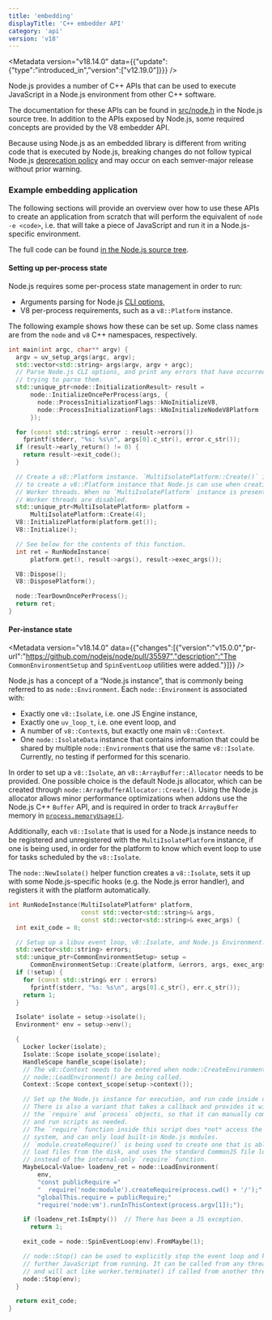 ```yaml
---
title: 'embedding'
displayTitle: 'C++ embedder API'
category: 'api'
version: 'v18'
---
```


<Metadata version="v18.14.0" data={{"update":{"type":"introduced_in","version":["v12.19.0"]}}} />

Node.js provides a number of C++ APIs that can be used to execute JavaScript
in a Node.js environment from other C++ software.

The documentation for these APIs can be found in [src/node.h][] in the Node.js
source tree. In addition to the APIs exposed by Node.js, some required concepts
are provided by the V8 embedder API.

Because using Node.js as an embedded library is different from writing code
that is executed by Node.js, breaking changes do not follow typical Node.js
[deprecation policy][] and may occur on each semver-major release without prior
warning.

### Example embedding application

The following sections will provide an overview over how to use these APIs
to create an application from scratch that will perform the equivalent of
`node -e <code>`, i.e. that will take a piece of JavaScript and run it in
a Node.js-specific environment.

The full code can be found [in the Node.js source tree][embedtest.cc].

#### Setting up per-process state

Node.js requires some per-process state management in order to run:

* Arguments parsing for Node.js [CLI options][],
* V8 per-process requirements, such as a `v8::Platform` instance.

The following example shows how these can be set up. Some class names are from
the `node` and `v8` C++ namespaces, respectively.

```cpp
int main(int argc, char** argv) {
  argv = uv_setup_args(argc, argv);
  std::vector<std::string> args(argv, argv + argc);
  // Parse Node.js CLI options, and print any errors that have occurred while
  // trying to parse them.
  std::unique_ptr<node::InitializationResult> result =
      node::InitializeOncePerProcess(args, {
        node::ProcessInitializationFlags::kNoInitializeV8,
        node::ProcessInitializationFlags::kNoInitializeNodeV8Platform
      });

  for (const std::string& error : result->errors())
    fprintf(stderr, "%s: %s\n", args[0].c_str(), error.c_str());
  if (result->early_return() != 0) {
    return result->exit_code();
  }

  // Create a v8::Platform instance. `MultiIsolatePlatform::Create()` is a way
  // to create a v8::Platform instance that Node.js can use when creating
  // Worker threads. When no `MultiIsolatePlatform` instance is present,
  // Worker threads are disabled.
  std::unique_ptr<MultiIsolatePlatform> platform =
      MultiIsolatePlatform::Create(4);
  V8::InitializePlatform(platform.get());
  V8::Initialize();

  // See below for the contents of this function.
  int ret = RunNodeInstance(
      platform.get(), result->args(), result->exec_args());

  V8::Dispose();
  V8::DisposePlatform();

  node::TearDownOncePerProcess();
  return ret;
}
```

#### Per-instance state

<Metadata version="v18.14.0" data={{"changes":[{"version":"v15.0.0","pr-url":"https://github.com/nodejs/node/pull/35597","description":"The `CommonEnvironmentSetup` and `SpinEventLoop` utilities were added."}]}} />

Node.js has a concept of a “Node.js instance”, that is commonly being referred
to as `node::Environment`. Each `node::Environment` is associated with:

* Exactly one `v8::Isolate`, i.e. one JS Engine instance,
* Exactly one `uv_loop_t`, i.e. one event loop, and
* A number of `v8::Context`s, but exactly one main `v8::Context`.
* One `node::IsolateData` instance that contains information that could be
  shared by multiple `node::Environment`s that use the same `v8::Isolate`.
  Currently, no testing if performed for this scenario.

In order to set up a `v8::Isolate`, an `v8::ArrayBuffer::Allocator` needs
to be provided. One possible choice is the default Node.js allocator, which
can be created through `node::ArrayBufferAllocator::Create()`. Using the Node.js
allocator allows minor performance optimizations when addons use the Node.js
C++ `Buffer` API, and is required in order to track `ArrayBuffer` memory in
[`process.memoryUsage()`][].

Additionally, each `v8::Isolate` that is used for a Node.js instance needs to
be registered and unregistered with the `MultiIsolatePlatform` instance, if one
is being used, in order for the platform to know which event loop to use
for tasks scheduled by the `v8::Isolate`.

The `node::NewIsolate()` helper function creates a `v8::Isolate`,
sets it up with some Node.js-specific hooks (e.g. the Node.js error handler),
and registers it with the platform automatically.

```cpp
int RunNodeInstance(MultiIsolatePlatform* platform,
                    const std::vector<std::string>& args,
                    const std::vector<std::string>& exec_args) {
  int exit_code = 0;

  // Setup up a libuv event loop, v8::Isolate, and Node.js Environment.
  std::vector<std::string> errors;
  std::unique_ptr<CommonEnvironmentSetup> setup =
      CommonEnvironmentSetup::Create(platform, &errors, args, exec_args);
  if (!setup) {
    for (const std::string& err : errors)
      fprintf(stderr, "%s: %s\n", args[0].c_str(), err.c_str());
    return 1;
  }

  Isolate* isolate = setup->isolate();
  Environment* env = setup->env();

  {
    Locker locker(isolate);
    Isolate::Scope isolate_scope(isolate);
    HandleScope handle_scope(isolate);
    // The v8::Context needs to be entered when node::CreateEnvironment() and
    // node::LoadEnvironment() are being called.
    Context::Scope context_scope(setup->context());

    // Set up the Node.js instance for execution, and run code inside of it.
    // There is also a variant that takes a callback and provides it with
    // the `require` and `process` objects, so that it can manually compile
    // and run scripts as needed.
    // The `require` function inside this script does *not* access the file
    // system, and can only load built-in Node.js modules.
    // `module.createRequire()` is being used to create one that is able to
    // load files from the disk, and uses the standard CommonJS file loader
    // instead of the internal-only `require` function.
    MaybeLocal<Value> loadenv_ret = node::LoadEnvironment(
        env,
        "const publicRequire ="
        "  require('node:module').createRequire(process.cwd() + '/');"
        "globalThis.require = publicRequire;"
        "require('node:vm').runInThisContext(process.argv[1]);");

    if (loadenv_ret.IsEmpty())  // There has been a JS exception.
      return 1;

    exit_code = node::SpinEventLoop(env).FromMaybe(1);

    // node::Stop() can be used to explicitly stop the event loop and keep
    // further JavaScript from running. It can be called from any thread,
    // and will act like worker.terminate() if called from another thread.
    node::Stop(env);
  }

  return exit_code;
}
```

[CLI options]: /api/v18/cli
[`process.memoryUsage()`]: /api/v18/process#processmemoryusage
[deprecation policy]: /api/v18/deprecations
[embedtest.cc]: https://github.com/nodejs/node/blob/HEAD/test/embedding/embedtest.cc
[src/node.h]: https://github.com/nodejs/node/blob/HEAD/src/node.h
